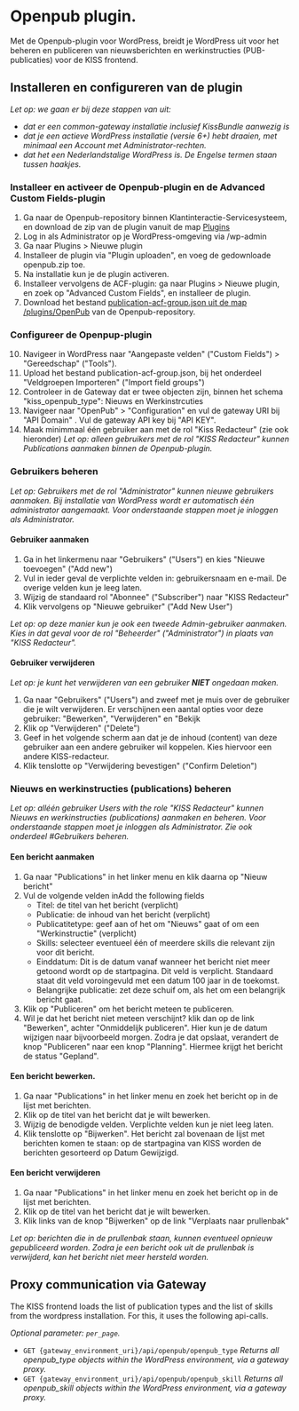 # Openpub plugin.
Met de Openpub-plugin voor WordPress, breidt je WordPress uit voor het beheren en publiceren van nieuwsberichten en werkinstructies (PUB-publicaties) voor de KISS frontend.

## Installeren en configureren van de plugin
_Let op: we gaan er bij deze stappen van uit:_ 

- _dat er een common-gateway installatie inclusief KissBundle aanwezig is_
- _dat je een actieve WordPress installatie (versie 6+) hebt draaien, met minimaal een Account met Administrator-rechten._
- _dat het een Nederlandstalige WordPress is. De Engelse termen staan tussen haakjes._ 

### Installeer en activeer de Openpub-plugin en de Advanced Custom Fields-plugin
1. Ga naar de Openpub-repository binnen Klantinteractie-Servicesysteem, en download de zip van de plugin vanuit de map [Plugins](https://github.com/Klantinteractie-Servicesysteem/Openpub/tree/master/plugins)
2. Log in als Administrator op je WordPress-omgeving via /wp-admin 
4. Ga naar Plugins > Nieuwe plugin
5. Installeer de plugin via "Plugin uploaden", en voeg de gedownloade openpub.zip toe.
6. Na installatie kun je de plugin activeren.
7. Installeer vervolgens de ACF-plugin: ga naar Plugins > Nieuwe plugin, en zoek op "Advanced Custom Fields", en installeer de plugin. 
8. Download het bestand [publication-acf-group.json uit de map /plugins/OpenPub](https://github.com/Klantinteractie-Servicesysteem/Openpub/tree/master/plugins) van de Openpub-repository.

### Configureer de Openpup-plugin
10. Navigeer in WordPress naar "Aangepaste velden" ("Custom Fields") > "Gereedschap" ("Tools").
11. Upload het bestand publication-acf-group.json, bij het onderdeel "Veldgroepen Importeren" ("Import field groups")
12. Controleer in de Gateway dat er twee objecten zijn, binnen het schema "kiss_openpub_type": Nieuws en Werkinstrcuties 
13. Navigeer naar "OpenPub" > "Configuration" en vul de gateway URI bij "API Domain" . Vul de  gateway API key bij "API KEY".
14. Maak minimmaal één gebruiker aan met de rol "Kiss Redacteur" (zie ook hieronder)
   _Let op: alleen gebruikers met de rol "KISS Redacteur" kunnen Publications aanmaken binnen de Openpub-plugin._


### Gebruikers beheren

_Let op: Gebruikers met de rol "Administrator" kunnen nieuwe gebruikers aanmaken. Bij installatie van WordPress wordt er automatisch één administrator aangemaakt. Voor onderstaande stappen  moet je inloggen als Administrator._


#### Gebruiker aanmaken

1. Ga in het linkermenu naar "Gebruikers" ("Users") en kies "Nieuwe toevoegen" ("Add new")
2. Vul in ieder geval de verplichte velden in: gebruikersnaam en e-mail. De overige velden kun je leeg laten.
3. Wijzig de standaard rol "Abonnee" ("Subscriber") naar "KISS Redacteur"
4. Klik vervolgens op "Nieuwe gebruiker" ("Add New User")

_Let op: op deze manier kun je ook een tweede Admin-gebruiker aanmaken. Kies in dat geval voor de rol "Beheerder" ("Administrator") in plaats van "KISS Redacteur"._

#### Gebruiker verwijderen

_Let op: je kunt het verwijderen van een gebruiker **NIET** ongedaan maken._

1. Ga naar "Gebruikers" ("Users") and zweef met je muis over de gebruiker die je wilt verwijderen. Er verschijnen een aantal opties voor deze gebruiker:  "Bewerken", "Verwijderen" en "Bekijk
2. Klik op "Verwijderen" ("Delete")
3. Geef in het volgende scherm aan dat je de inhoud (content) van deze gebruiker aan een andere gebruiker wil koppelen. Kies hiervoor een andere KISS-redacteur. 
4. Klik tenslotte op "Verwijdering bevestigen" ("Confirm Deletion")

### Nieuws en werkinstructies (publications) beheren
_Let op: alléén gebruiker Users with the role "KISS Redacteur" kunnen Nieuws en werkinstructies (publications) aanmaken en beheren. Voor onderstaande stappen  moet je inloggen als Administrator. Zie ook onderdeel #Gebruikers beheren._

#### Een bericht aanmaken


1. Ga naar "Publications" in het linker menu en klik daarna op "Nieuw bericht"
2. Vul de volgende velden inAdd the following fields
   - Titel: de titel van het bericht (verplicht)
   - Publicatie: de inhoud van het bericht (verplicht)
   - Publicatitetype: geef aan of het om "Nieuws" gaat of om een "Werkinstructie" (verplicht)
   - Skills: selecteer eventueel één of meerdere skills die relevant zijn voor dit bericht.
   - Einddatum: Dit is de datum vanaf wanneer het bericht niet meer getoond wordt op de startpagina. Dit veld is verplicht. Standaard staat dit veld voroingevuld met een datum 100 jaar in de toekomst. 
   - Belangrijke publicatie: zet deze schuif om, als het om een belangrijk bericht gaat. 
3. Klik op "Publiceren" om het bericht meteen te publiceren. 
4. Wil je dat het bericht niet meteen verschijnt? klik dan op de link "Bewerken", achter "Onmiddelijk publiceren". Hier kun je de datum wijzigen naar bijvoorbeeld morgen. Zodra je dat opslaat, verandert de knop "Publiceren" naar een knop "Planning". Hiermee krijgt het bericht de status "Gepland". 

#### Een bericht bewerken.

1. Ga naar "Publications" in het linker menu en zoek het bericht op in de lijst met berichten. 
2. Klik op de titel van het bericht dat je wilt bewerken. 
3. Wijzig de benodigde velden. Verplichte velden kun je niet leeg laten.
4. Klik tenslotte op "Bijwerken". Het bericht zal bovenaan de lijst met berichten komen te staan: op de startpagina van KISS worden de berichten gesorteerd op Datum Gewijzigd. 

#### Een bericht verwijderen

1. Ga naar "Publications" in het linker menu en zoek het bericht op in de lijst met berichten. 
2. Klik op de titel van het bericht dat je wilt bewerken. 
3. Klik links van de knop "Bijwerken" op de link "Verplaats naar prullenbak"

_Let op: berichten die in de prullenbak staan, kunnen eventueel opnieuw gepubliceerd worden. Zodra je een bericht ook uit de  prullenbak is verwijderd, kan het bericht niet meer hersteld worden._

## Proxy communication via Gateway
The KISS frontend loads the list of publication types and the list of skills from the wordpress installation. For this, it uses the following api-calls. 

_Optional parameter: `per_page`._

- `GET {gateway_environment_uri}/api/openpub/openpub_type`
  _Returns all openpub_type objects within the WordPress environment, via a gateway proxy._
- `GET {gateway_environment_uri}/api/openpub/openpub_skill`
  _Returns all openpub_skill objects within the WordPress environment, via a gateway proxy._



